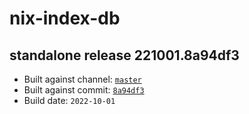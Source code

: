 # nix-index-db
## standalone release 221001.8a94df3
- Built against channel: [`master`](https://github.com/nixos/nixpkgs/tree/master)
- Built against commit: [`8a94df3`](https://github.com/NixOS/nixpkgs/commit/8a94df399034691a825d81b7d985f914861b087e)
- Build date: `2022-10-01`
